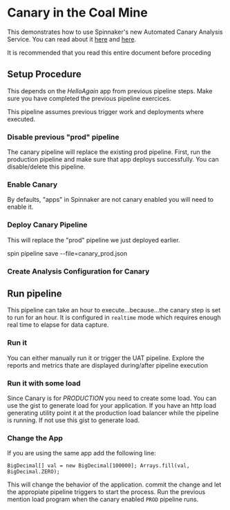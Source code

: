# Canary in the Coal Mine

This demonstrates how to use Spinnaker's new Automated Canary Analysis Service. 
You can read about it [here](https://medium.com/netflix-techblog/automated-canary-analysis-at-netflix-with-kayenta-3260bc7acc69) and [here](https://cloud.google.com/blog/products/gcp/introducing-kayenta-an-open-automated-canary-analysis-tool-from-google-and-netflix).

It is recommended that you read this entire document before proceding

## Setup Procedure

This depends on the *HelloAgain* app from previous pipeline steps. Make sure you have completed the previous pipeline exercices. 

This pipeline assumes previous trigger work and deployments where executed. 

### Disable previous "prod" pipeline

The canary pipeline will replace the existing prod pipeline. First, run the production pipeline and make sure that app deploys successfully. You can disable/delete this pipeline. 


### Enable Canary

By defaults, "apps" in Spinnaker are not canary enabled you will need to enable it. 

### Deploy Canary Pipeline
This will replace the "prod" pipeline we just deployed earlier.  

spin pipeline save --file=canary_prod.json

### Create Analysis Configuration for Canary




## Run pipeline

This pipeline can take an hour to execute...because...the canary step is set to run for an hour. It is configured in `realtime` mode which requires enough real time to elapse for data capture. 

### Run it
 You can either manually run it or trigger the UAT pipeline. Explore the reports and metrics thate are displayed during/after pipeline execution

### Run it with some load

Since Canary is for *PRODUCTION* you need to create some load. You can use the gist to generate load for your application. If you have an http load generating utility point it at the production load balancer while the pipeline is running. If not use this gist to generate load.  

### Change the App

If you are using the same app add the following line:

`
BigDecimal[] val = new BigDecimal[100000];
Arrays.fill(val, BigDecimal.ZERO);
`

This will change the behavior of the application. commit the change and let the appropiate pipeline triggers to start the process. Run the previous mention load program when the canary enabled `PROD` pipeline runs. 

